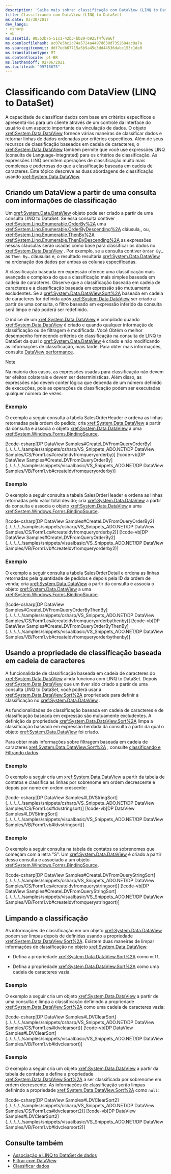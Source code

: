 ```yaml
---
description: 'Saiba mais sobre: classificação com DataView (LINQ to DataSet)'
title: Classificando com DataView (LINQ to DataSet)
ms.date: 03/30/2017
dev_langs:
- csharp
- vb
ms.assetid: 885b3b7b-51c1-42b3-bb29-b925f4f69a6f
ms.openlocfilehash: ac07e5bc2c74a5724a4497d630d7352694ac9a7a
ms.sourcegitcommit: ddf7edb67715a5b9a45e3dd44536dabc153c1de0
ms.translationtype: MT
ms.contentlocale: pt-BR
ms.lasthandoff: 02/06/2021
ms.locfileid: "99718675"
---
```

# <a name="sorting-with-dataview-linq-to-dataset"></a>Classificando com DataView (LINQ to DataSet)

A capacidade de classificar dados com base em critérios específicos e apresentá-los para um cliente através de um controle da interface do usuário é um aspecto importante da vinculação de dados. O objeto <xref:System.Data.DataView> fornece várias maneiras de classificar dados e retornar linhas de dados ordenadas por critérios específicos. Além de seus recursos de classificação baseados em cadeia de caracteres, o <xref:System.Data.DataView> também permite que você use expressões LINQ (consulta de Language-Integrated) para os critérios de classificação. As expressões LINQ permitem operações de classificação muito mais complexas e poderosas do que a classificação baseada em cadeia de caracteres. Este tópico descreve as duas abordagens de classificação usando <xref:System.Data.DataView>.  
  
## <a name="creating-dataview-from-a-query-with-sorting-information"></a>Criando um DataView a partir de uma consulta com informações de classificação  

 Um <xref:System.Data.DataView> objeto pode ser criado a partir de uma consulta LINQ to DataSet. Se essa consulta contiver <xref:System.Linq.Enumerable.OrderBy%2A> uma <xref:System.Linq.Enumerable.OrderByDescending%2A> cláusula,, ou, <xref:System.Linq.Enumerable.ThenBy%2A> <xref:System.Linq.Enumerable.ThenByDescending%2A> as expressões nessas cláusulas serão usadas como base para classificar os dados no <xref:System.Data.DataView> . Por exemplo, se a consulta contiver `Order By…` as `Then By…` cláusulas e, o resultado resultaria <xref:System.Data.DataView> na ordenação dos dados por ambas as colunas especificadas.  
  
 A classificação baseada em expressão oferece uma classificação mais avançada e complexa do que a classificação mais simples baseada em cadeia de caracteres. Observe que a classificação baseada em cadeia de caracteres e a classificação baseada em expressão são mutuamente excludentes. Se a <xref:System.Data.DataView.Sort%2A> baseada em cadeia de caracteres for definida após <xref:System.Data.DataView> ser criado a partir de uma consulta, o filtro baseado em expressão inferido da consulta será limpo e não poderá ser redefinido.  
  
 O índice de um <xref:System.Data.DataView> é compilado quando <xref:System.Data.DataView> é criado e quando qualquer informação de classificação ou de filtragem é modificada. Você Obtém o melhor desempenho fornecendo critérios de classificação na consulta de LINQ to DataSet da qual o <xref:System.Data.DataView> é criado e não modificando as informações de classificação, mais tarde. Para obter mais informações, consulte [DataView performance](dataview-performance.md).  
  
> [!NOTE]
> Na maioria dos casos, as expressões usadas para classificação não devem ter efeitos colaterais e devem ser determinísticas. Além disso, as expressões não devem conter lógica que dependa de um número definido de execuções, pois as operações de classificação podem ser executadas qualquer número de vezes.  
  
### <a name="example"></a>Exemplo  

 O exemplo a seguir consulta a tabela SalesOrderHeader e ordena as linhas retornadas pela ordem do pedido; cria <xref:System.Data.DataView> a partir da consulta e associa o objeto <xref:System.Data.DataView> a uma <xref:System.Windows.Forms.BindingSource>.  
  
 [!code-csharp[DP DataView Samples#CreateLDVFromQueryOrderBy](../../../../samples/snippets/csharp/VS_Snippets_ADO.NET/DP DataView Samples/CS/Form1.cs#createldvfromqueryorderby)]
 [!code-vb[DP DataView Samples#CreateLDVFromQueryOrderBy](../../../../samples/snippets/visualbasic/VS_Snippets_ADO.NET/DP DataView Samples/VB/Form1.vb#createldvfromqueryorderby)]  
  
### <a name="example"></a>Exemplo  

 O exemplo a seguir consulta a tabela SalesOrderHeader e ordena as linhas retornadas pelo valor total devido; cria <xref:System.Data.DataView> a partir da consulta e associa o objeto <xref:System.Data.DataView> a uma <xref:System.Windows.Forms.BindingSource>.  
  
 [!code-csharp[DP DataView Samples#CreateLDVFromQueryOrderBy2](../../../../samples/snippets/csharp/VS_Snippets_ADO.NET/DP DataView Samples/CS/Form1.cs#createldvfromqueryorderby2)]
 [!code-vb[DP DataView Samples#CreateLDVFromQueryOrderBy2](../../../../samples/snippets/visualbasic/VS_Snippets_ADO.NET/DP DataView Samples/VB/Form1.vb#createldvfromqueryorderby2)]  
  
### <a name="example"></a>Exemplo  

 O exemplo a seguir consulta a tabela SalesOrderDetail e ordena as linhas retornadas pela quantidade de pedidos e depois pela ID da ordem de venda; cria <xref:System.Data.DataView> a partir da consulta e associa o objeto <xref:System.Data.DataView> a uma <xref:System.Windows.Forms.BindingSource>.  
  
 [!code-csharp[DP DataView Samples#CreateLDVFromQueryOrderByThenBy](../../../../samples/snippets/csharp/VS_Snippets_ADO.NET/DP DataView Samples/CS/Form1.cs#createldvfromqueryorderbythenby)]
 [!code-vb[DP DataView Samples#CreateLDVFromQueryOrderByThenBy](../../../../samples/snippets/visualbasic/VS_Snippets_ADO.NET/DP DataView Samples/VB/Form1.vb#createldvfromqueryorderbythenby)]  
  
## <a name="using-the-string-based-sort-property"></a>Usando a propriedade de classificação baseada em cadeia de caracteres  

 A funcionalidade de classificação baseada em cadeia de caracteres do <xref:System.Data.DataView> ainda funciona com LINQ to DataSet. Depois <xref:System.Data.DataView> que um tiver sido criado a partir de uma consulta LINQ to DataSet, você poderá usar a <xref:System.Data.DataView.Sort%2A> propriedade para definir a classificação no <xref:System.Data.DataView> .  
  
 As funcionalidades de classificação baseada em cadeia de caracteres e de classificação baseada em expressão são mutuamente excludentes. A definição da propriedade <xref:System.Data.DataView.Sort%2A> limpa a classificação baseada em expressão herdada da consulta a partir da qual o objeto <xref:System.Data.DataView> foi criado.  
  
 Para obter mais informações sobre filtragem baseada em cadeia de caracteres <xref:System.Data.DataView.Sort%2A> , consulte [classificando e Filtrando dados](./dataset-datatable-dataview/sorting-and-filtering-data.md).  
  
### <a name="example"></a>Exemplo  

 O exemplo a seguir cria um <xref:System.Data.DataView> a partir da tabela de contatos e classifica as linhas por sobrenome em ordem decrescente e depois por nome em ordem crescente:  
  
 [!code-csharp[DP DataView Samples#LDVStringSort](../../../../samples/snippets/csharp/VS_Snippets_ADO.NET/DP DataView Samples/CS/Form1.cs#ldvstringsort)]
 [!code-vb[DP DataView Samples#LDVStringSort](../../../../samples/snippets/visualbasic/VS_Snippets_ADO.NET/DP DataView Samples/VB/Form1.vb#ldvstringsort)]  
  
### <a name="example"></a>Exemplo  

 O exemplo a seguir consulta na tabela de contatos os sobrenomes que começam com a letra "S".  Um <xref:System.Data.DataView> é criado a partir dessa consulta e associado a um objeto <xref:System.Windows.Forms.BindingSource>.  
  
 [!code-csharp[DP DataView Samples#CreateLDVFromQueryStringSort](../../../../samples/snippets/csharp/VS_Snippets_ADO.NET/DP DataView Samples/CS/Form1.cs#createldvfromquerystringsort)]
 [!code-vb[DP DataView Samples#CreateLDVFromQueryStringSort](../../../../samples/snippets/visualbasic/VS_Snippets_ADO.NET/DP DataView Samples/VB/Form1.vb#createldvfromquerystringsort)]  
  
## <a name="clearing-the-sort"></a>Limpando a classificação  

 As informações de classificação em um objeto <xref:System.Data.DataView> podem ser limpas depois de definidas usando a propriedade <xref:System.Data.DataView.Sort%2A>. Existem duas maneiras de limpar informações de classificação no objeto <xref:System.Data.DataView>:  
  
- Defina a propriedade <xref:System.Data.DataView.Sort%2A> como `null`.  
  
- Defina a propriedade <xref:System.Data.DataView.Sort%2A> como uma cadeia de caracteres vazia.  
  
### <a name="example"></a>Exemplo  

 O exemplo a seguir cria um objeto <xref:System.Data.DataView> a partir de uma consulta e limpa a classificação definindo a propriedade <xref:System.Data.DataView.Sort%2A> como uma cadeia de caracteres vazia:  
  
 [!code-csharp[DP DataView Samples#LDVClearSort](../../../../samples/snippets/csharp/VS_Snippets_ADO.NET/DP DataView Samples/CS/Form1.cs#ldvclearsort)]
 [!code-vb[DP DataView Samples#LDVClearSort](../../../../samples/snippets/visualbasic/VS_Snippets_ADO.NET/DP DataView Samples/VB/Form1.vb#ldvclearsort)]  
  
### <a name="example"></a>Exemplo  

 O exemplo a seguir cria um objeto <xref:System.Data.DataView> a partir da tabela de contatos e define a propriedade <xref:System.Data.DataView.Sort%2A> a ser classificada por sobrenome em ordem decrescente. As informações de classificação serão limpas definindo a propriedade <xref:System.Data.DataView.Sort%2A> como `null`:  
  
 [!code-csharp[DP DataView Samples#LDVClearSort2](../../../../samples/snippets/csharp/VS_Snippets_ADO.NET/DP DataView Samples/CS/Form1.cs#ldvclearsort2)]
 [!code-vb[DP DataView Samples#LDVClearSort2](../../../../samples/snippets/visualbasic/VS_Snippets_ADO.NET/DP DataView Samples/VB/Form1.vb#ldvclearsort2)]  
  
## <a name="see-also"></a>Consulte também

- [Associação e LINQ to DataSet de dados](data-binding-and-linq-to-dataset.md)
- [Filtrar com DataView](filtering-with-dataview-linq-to-dataset.md)
- [Classificar dados](/previous-versions/visualstudio/visual-studio-2013/bb546145(v=vs.120))
